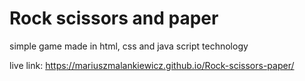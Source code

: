 # Rock scissors and paper

simple game made in html, css and java script technology

live link: https://mariuszmalankiewicz.github.io/Rock-scissors-paper/
